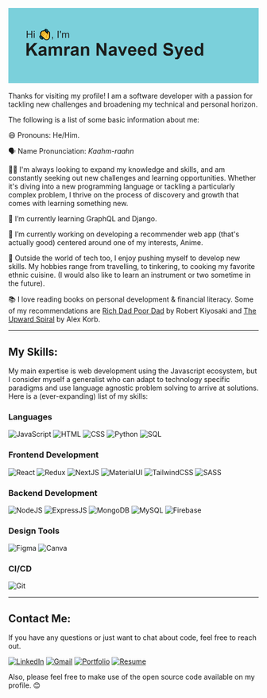![Header](./header.png?raw=true)

Thanks for visiting my profile! I am a software developer with a passion for tackling new challenges and broadening my technical and personal horizon. 

The following is a list of some basic information about me:

😄 Pronouns: He/Him. 

🗣 Name Pronunciation: *Kaahm-raahn*

👨‍💻 I'm always looking to expand my knowledge and skills, and am constantly seeking out new challenges and learning opportunities. Whether it's diving into a new     programming language or tackling a particularly complex problem, I thrive on the process of discovery and growth that comes with learning something new. 

🌱 I’m currently learning GraphQL and Django.

🔭 I’m currently working on developing a recommender web app (that's actually good) centered around one of my interests, Anime.

🧩 Outside the world of tech too, I enjoy pushing myself to develop new skills. My hobbies range from travelling, to tinkering, to cooking my favorite ethnic cuisine. (I would also like to learn an instrument or two sometime in the future).

📚 I love reading books on personal development & financial literacy. Some of my recommendations are [Rich Dad Poor Dad](https://www.goodreads.com/book/show/69571.Rich_Dad_Poor_Dad) by Robert Kiyosaki and [The Upward Spiral](https://www.goodreads.com/book/show/21413760-the-upward-spiral?ref=nav_sb_noss_l_8) by Alex Korb.


 ***
 
## My Skills:

My main expertise is web development using the Javascript ecosystem, but I consider myself a generalist who can adapt to technology specific paradigms and use language agnostic problem solving to arrive at solutions. Here is a (ever-expanding) list of my skills: 

### Languages
![JavaScript](https://img.shields.io/badge/JavaScript-555?style=for-the-badge&logo=JavaScript&logoColor=F7DF1E) ![HTML](https://img.shields.io/badge/HTML5-E34F26?style=for-the-badge&logo=HTML5&logoColor=white) ![CSS](https://img.shields.io/badge/CSS3-1572B6?style=for-the-badge&logo=CSS3&logoColor=white) ![Python](https://img.shields.io/badge/Python-3776AB?style=for-the-badge&logo=Python&logoColor=white) ![SQL](https://img.shields.io/badge/SQL-FF6C00?style=for-the-badge&logo=Server%20Fault&logoColor=white)
### Frontend Development
![React](https://img.shields.io/badge/React-555?style=for-the-badge&logo=React&logoColor=61DAFB) ![Redux](https://img.shields.io/badge/Redux-764ABC?style=for-the-badge&logo=Redux&logoColor=white) ![NextJS](https://img.shields.io/badge/Next.js-555?style=for-the-badge&logo=Next.js&logoColor=white) ![MaterialUI](https://img.shields.io/badge/MaterialUI-007FFF?style=for-the-badge&logo=MUI&logoColor=white) ![TailwindCSS](https://img.shields.io/badge/TailwindCSS-06B6D4?style=for-the-badge&logo=Tailwindcss&logoColor=white) ![SASS](https://img.shields.io/badge/SASS-CC6699?style=for-the-badge&logo=Sass&logoColor=white)
### Backend Development
![NodeJS](https://img.shields.io/badge/Node.js-339933?style=for-the-badge&logo=Node.js&logoColor=white)  ![ExpressJS](https://img.shields.io/badge/express.js-555?style=for-the-badge&logo=Express&logoColor=white) ![MongoDB](https://img.shields.io/badge/MongoDB-77B829?style=for-the-badge&logo=MongoDB&logoColor=white)  ![MySQL](https://img.shields.io/badge/MySQL-4479A1?style=for-the-badge&logo=MySQL&logoColor=white) ![Firebase](https://img.shields.io/badge/Firebase-FFCA28?style=for-the-badge&logo=Firebase&logoColor=F57C00) 
### Design Tools
![Figma](https://img.shields.io/badge/Figma-F24E1E?style=for-the-badge&logo=Figma&logoColor=white) ![Canva](https://img.shields.io/badge/Canva-00C4CC?style=for-the-badge&logo=Canva&logoColor=white)
### CI/CD
![Git](https://img.shields.io/badge/Git-F05032?style=for-the-badge&logo=Git&logoColor=white) <!--![Docker](https://img.shields.io/badge/Docker-2496ED?style=for-the-badge&logo=Docker&logoColor=white) ![AWS](https://img.shields.io/badge/AWS-232F3E?style=for-the-badge&logo=Amazon%20AWS&logoColor=FF9900)-->

 ***
 
## Contact Me:

If you have any questions or just want to chat about code, feel free to reach out. 

[![LinkedIn](https://img.shields.io/badge/LinkedIn-0A66C2?style=for-the-badge&logo=Linkedin&logoColor=white)](https://www.linkedin.com/in/kamrannaveedsyed/) [![Gmail](https://img.shields.io/badge/Gmail-EA4335?style=for-the-badge&logo=Gmail&logoColor=white)](mailto:kamran.naveedsyed@gmail.com) [![Portfolio](https://img.shields.io/badge/Portfolio-2F8D46?style=for-the-badge&logo=Google%20Chrome&logoColor=white)](https://kamransyed.netlify.app/) [![Resume](https://img.shields.io/badge/Resume-BF0000?style=for-the-badge&logo=Files&logoColor=FFFF00)](https://kamransyedresume.netlify.app/) 

Also, please feel free to make use of the open source code available on my profile. 😊


